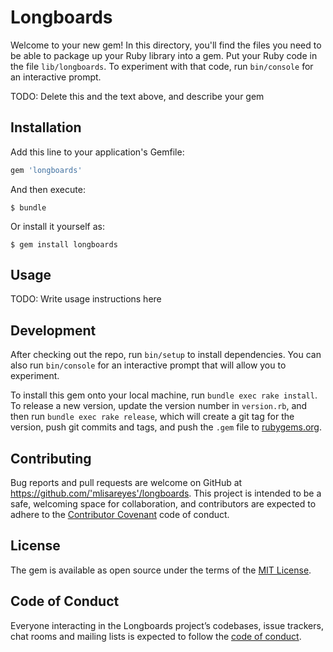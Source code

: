 # Longboards

Welcome to your new gem! In this directory, you'll find the files you need to be able to package up your Ruby library into a gem. Put your Ruby code in the file `lib/longboards`. To experiment with that code, run `bin/console` for an interactive prompt.

TODO: Delete this and the text above, and describe your gem

## Installation

Add this line to your application's Gemfile:

```ruby
gem 'longboards'
```

And then execute:

    $ bundle

Or install it yourself as:

    $ gem install longboards

## Usage

TODO: Write usage instructions here

## Development

After checking out the repo, run `bin/setup` to install dependencies. You can also run `bin/console` for an interactive prompt that will allow you to experiment.

To install this gem onto your local machine, run `bundle exec rake install`. To release a new version, update the version number in `version.rb`, and then run `bundle exec rake release`, which will create a git tag for the version, push git commits and tags, and push the `.gem` file to [rubygems.org](https://rubygems.org).

## Contributing

Bug reports and pull requests are welcome on GitHub at https://github.com/'mlisareyes'/longboards. This project is intended to be a safe, welcoming space for collaboration, and contributors are expected to adhere to the [Contributor Covenant](http://contributor-covenant.org) code of conduct.

## License

The gem is available as open source under the terms of the [MIT License](https://opensource.org/licenses/MIT).

## Code of Conduct

Everyone interacting in the Longboards project’s codebases, issue trackers, chat rooms and mailing lists is expected to follow the [code of conduct](https://github.com/'mlisareyes'/longboards/blob/master/CODE_OF_CONDUCT.md).
